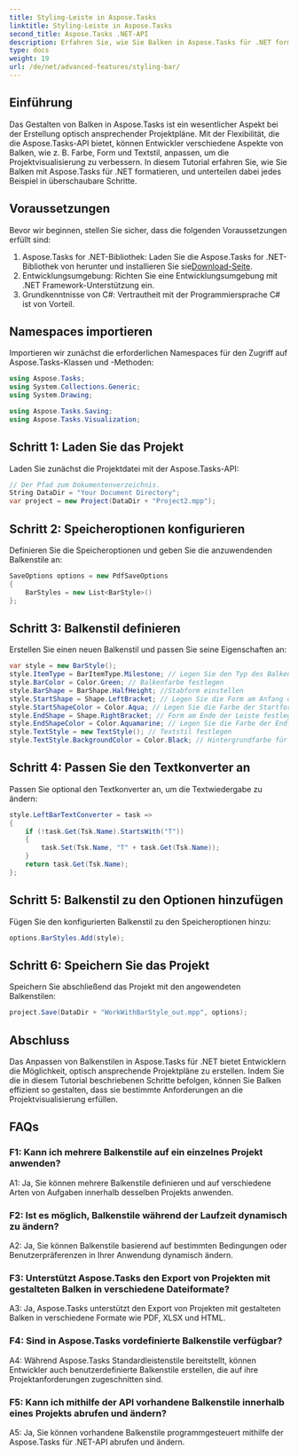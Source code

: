 ```yaml
---
title: Styling-Leiste in Aspose.Tasks
linktitle: Styling-Leiste in Aspose.Tasks
second_title: Aspose.Tasks .NET-API
description: Erfahren Sie, wie Sie Balken in Aspose.Tasks für .NET formatieren, um die Projektvisualisierung zu verbessern.
type: docs
weight: 19
url: /de/net/advanced-features/styling-bar/
---
```

## Einführung

Das Gestalten von Balken in Aspose.Tasks ist ein wesentlicher Aspekt bei der Erstellung optisch ansprechender Projektpläne. Mit der Flexibilität, die die Aspose.Tasks-API bietet, können Entwickler verschiedene Aspekte von Balken, wie z. B. Farbe, Form und Textstil, anpassen, um die Projektvisualisierung zu verbessern. In diesem Tutorial erfahren Sie, wie Sie Balken mit Aspose.Tasks für .NET formatieren, und unterteilen dabei jedes Beispiel in überschaubare Schritte.

## Voraussetzungen

Bevor wir beginnen, stellen Sie sicher, dass die folgenden Voraussetzungen erfüllt sind:

1.  Aspose.Tasks for .NET-Bibliothek: Laden Sie die Aspose.Tasks for .NET-Bibliothek von herunter und installieren Sie sie[Download-Seite](https://releases.aspose.com/tasks/net/).
2. Entwicklungsumgebung: Richten Sie eine Entwicklungsumgebung mit .NET Framework-Unterstützung ein.
3. Grundkenntnisse von C#: Vertrautheit mit der Programmiersprache C# ist von Vorteil.

## Namespaces importieren

Importieren wir zunächst die erforderlichen Namespaces für den Zugriff auf Aspose.Tasks-Klassen und -Methoden:

```csharp
using Aspose.Tasks;
using System.Collections.Generic;
using System.Drawing;

using Aspose.Tasks.Saving;
using Aspose.Tasks.Visualization;

```

## Schritt 1: Laden Sie das Projekt

Laden Sie zunächst die Projektdatei mit der Aspose.Tasks-API:

```csharp
// Der Pfad zum Dokumentenverzeichnis.
String DataDir = "Your Document Directory";
var project = new Project(DataDir + "Project2.mpp");
```

## Schritt 2: Speicheroptionen konfigurieren

Definieren Sie die Speicheroptionen und geben Sie die anzuwendenden Balkenstile an:

```csharp
SaveOptions options = new PdfSaveOptions
{
    BarStyles = new List<BarStyle>()
};
```

## Schritt 3: Balkenstil definieren

Erstellen Sie einen neuen Balkenstil und passen Sie seine Eigenschaften an:

```csharp
var style = new BarStyle();
style.ItemType = BarItemType.Milestone; // Legen Sie den Typ des Balkenelements fest
style.BarColor = Color.Green; // Balkenfarbe festlegen
style.BarShape = BarShape.HalfHeight; //Stabform einstellen
style.StartShape = Shape.LeftBracket; // Legen Sie die Form am Anfang des Balkens fest
style.StartShapeColor = Color.Aqua; // Legen Sie die Farbe der Startform fest
style.EndShape = Shape.RightBracket; // Form am Ende der Leiste festlegen
style.EndShapeColor = Color.Aquamarine; // Legen Sie die Farbe der Endform fest
style.TextStyle = new TextStyle(); // Textstil festlegen
style.TextStyle.BackgroundColor = Color.Black; // Hintergrundfarbe für Text festlegen
```

## Schritt 4: Passen Sie den Textkonverter an

Passen Sie optional den Textkonverter an, um die Textwiedergabe zu ändern:

```csharp
style.LeftBarTextConverter = task =>
{
    if (!task.Get(Tsk.Name).StartsWith("T"))
    {
        task.Set(Tsk.Name, "T" + task.Get(Tsk.Name));
    }
    return task.Get(Tsk.Name);
};
```

## Schritt 5: Balkenstil zu den Optionen hinzufügen

Fügen Sie den konfigurierten Balkenstil zu den Speicheroptionen hinzu:

```csharp
options.BarStyles.Add(style);
```

## Schritt 6: Speichern Sie das Projekt

Speichern Sie abschließend das Projekt mit den angewendeten Balkenstilen:

```csharp
project.Save(DataDir + "WorkWithBarStyle_out.mpp", options);
```

## Abschluss

Das Anpassen von Balkenstilen in Aspose.Tasks für .NET bietet Entwicklern die Möglichkeit, optisch ansprechende Projektpläne zu erstellen. Indem Sie die in diesem Tutorial beschriebenen Schritte befolgen, können Sie Balken effizient so gestalten, dass sie bestimmte Anforderungen an die Projektvisualisierung erfüllen.

## FAQs

### F1: Kann ich mehrere Balkenstile auf ein einzelnes Projekt anwenden?

A1: Ja, Sie können mehrere Balkenstile definieren und auf verschiedene Arten von Aufgaben innerhalb desselben Projekts anwenden.
   
### F2: Ist es möglich, Balkenstile während der Laufzeit dynamisch zu ändern?

A2: Ja, Sie können Balkenstile basierend auf bestimmten Bedingungen oder Benutzerpräferenzen in Ihrer Anwendung dynamisch ändern.
   
### F3: Unterstützt Aspose.Tasks den Export von Projekten mit gestalteten Balken in verschiedene Dateiformate?

A3: Ja, Aspose.Tasks unterstützt den Export von Projekten mit gestalteten Balken in verschiedene Formate wie PDF, XLSX und HTML.
   
### F4: Sind in Aspose.Tasks vordefinierte Balkenstile verfügbar?

A4: Während Aspose.Tasks Standardleistenstile bereitstellt, können Entwickler auch benutzerdefinierte Balkenstile erstellen, die auf ihre Projektanforderungen zugeschnitten sind.
   
### F5: Kann ich mithilfe der API vorhandene Balkenstile innerhalb eines Projekts abrufen und ändern?

A5: Ja, Sie können vorhandene Balkenstile programmgesteuert mithilfe der Aspose.Tasks für .NET-API abrufen und ändern.